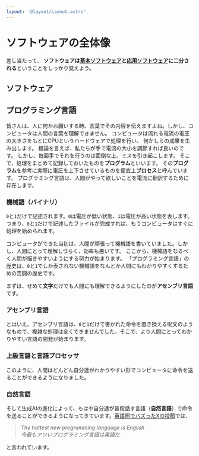 ```yaml
---
layout: '@layout/Layout.astro'
---
```


# ソフトウェアの全体像
差し当たって、
**ソフトウェアは[基本ソフトウェア](/b/cs/s/basic)と[応用ソフトウェア](/b/cs/s/applied)に二分される**ということをしっかり覚えよう。
## ソフトウェア
## プログラミング言語
皆さんは、人に何かお願いする時、言葉でその内容を伝えますよね。しかし、コンピュータは人間の言葉を理解できません。
コンピュータは流れる電流の電圧の大きさをもとにCPUというハードウェアで処理を行い、
何かしらの成果を生み出します。
極論を言えば、私たちが手で電流の大小を調節すれば良いのです。
しかし、毎回手でそれを行うのは面倒な上、ミスを引き起こします。
そこで、処理をまとめて記録しておいたものを**プログラム**といいます。
その**プログラム**を参考に実際に電圧を上下させているものを便宜上**プロセス**と呼んでいます。
プログラミング言語は、人間がやって欲しいことを電流に翻訳するために存在します。
### 機械語（バイナリ）
`0`と`1`だけで記述されます。`0`は電圧が低い状態、`1`は電圧が高い状態を表します。
つまり、`0`と`1`だけで記述したファイルが完成すれば、もうコンピュータはすぐに処理を始められます。

コンピュータができた当初は、人間が頑張って機械語を書いていました。しかし、人間にとって理解しづらく、効率も悪いです。
ここから、機械語をなるべく人間が描きやすいようにする努力が始まります。
「プログラミング言語」の歴史は、`0`と`1`でしか表されない機械語をなんとか人間にもわかりやすくするための苦闘の歴史です。

まずは、せめて**文字**だけでも人間にも理解できるようにしたのが**アセンブリ言語**です。
### アセンブリ言語
とはいえ、アセンブリ言語は、`0`と`1`だけで書かれた命令を置き換える呪文のようなもので、複雑な処理は全くできませんでした。そこで、より人間にとってわかりやすい言語の開発が始まります。

### 上級言語と言語プロセッサ

このように、人間はどんどん自分達がわかりやすい形でコンピュータに命令を送ることができるようになりました。


### 自然言語
そして生成AIの進化によって、もはや自分達が普段話す言語（**自然言語**）で命令を送ることができるようになってきています。[英語圏でバズったXの投稿](https://x.com/karpathy/status/1617979122625712128)では、
> *The hottest new programming language is English<br>今最もアツいプログラミング言語は英語だ*

と言われています。
